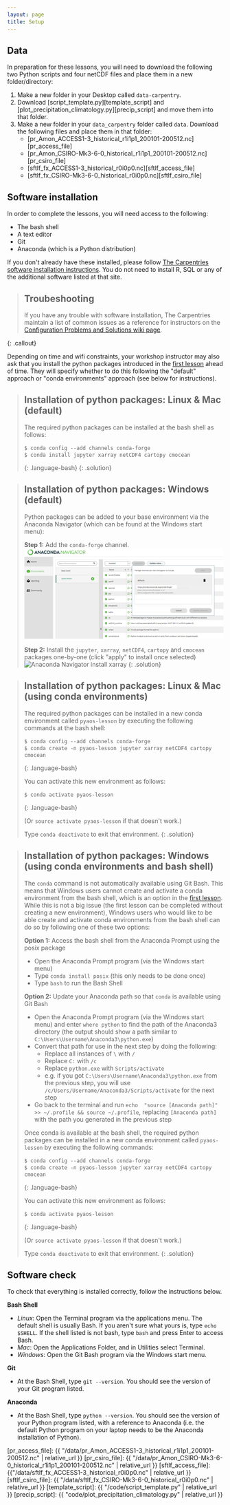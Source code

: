 ```yaml
---
layout: page
title: Setup
---
```


## Data

In preparation for these lessons,
you will need to download the following two Python scripts and four netCDF files
and place them in a new folder/directory:

1. Make a new folder in your Desktop called `data-carpentry`.
2. Download [script_template.py][template_script] and [plot_precipitation_climatology.py][precip_script] and move them into that folder.
3. Make a new folder in your `data_carpentry` folder called `data`.
   Download the following files and place them in that folder:
   - [pr_Amon_ACCESS1-3_historical_r1i1p1_200101-200512.nc][pr_access_file]
   - [pr_Amon_CSIRO-Mk3-6-0_historical_r1i1p1_200101-200512.nc][pr_csiro_file]
   - [sftlf_fx_ACCESS1-3_historical_r0i0p0.nc][sftlf_access_file]
   - [sftlf_fx_CSIRO-Mk3-6-0_historical_r0i0p0.nc][sftlf_csiro_file]


## Software installation

In order to complete the lessons,
you will need access to the following:

* The bash shell
* A text editor
* Git
* Anaconda (which is a Python distribution)

If you don't already have these installed,
please follow [The Carpentries software installation instructions](https://carpentries.github.io/workshop-template/#setup).
You do not need to install R, SQL or any of the additional software listed at that site.

> ## Troubeshooting
>
> If you have any trouble with software installation,
> The Carpentries maintain a list of common issues as a reference for instructors on the
> [Configuration Problems and Solutions wiki page](https://github.com/carpentries/workshop-template/wiki/Configuration-Problems-and-Solutions).
>
{: .callout}

Depending on time and wifi constraints,
your workshop instructor may also ask that you install the python packages introduced in the
[first lesson](https://carpentrieslab.github.io/python-aos-lesson/01-conda/index.html)
ahead of time.
They will specify whether to do this following the "default" approach
or "conda environments" approach (see below for instructions).

> ## Installation of python packages: Linux & Mac (default)
>
> The required python packages can be installed at the bash shell as follows:
> ~~~
> $ conda config --add channels conda-forge
> $ conda install jupyter xarray netCDF4 cartopy cmocean
> ~~~
> {: .language-bash}
{: .solution}

> ## Installation of python packages: Windows (default)
>
> Python packages can be added to your base environment via the Anaconda Navigator
> (which can be found at the Windows start menu):
>
> **Step 1:** Add the `conda-forge` channel. 
> ![Anaconda Navigator add conda-forge](fig/01-navigator-conda-forge.png)
>
> **Step 2:** Install the `jupyter`, `xarray`, `netCDF4`, `cartopy` and `cmocean`
> packages one-by-one (click "apply" to install once selected)
> ![Anaconda Navigator install xarray](fig/01-navigator-xarray.png)
{: .solution}

> ## Installation of python packages: Linux & Mac (using conda environments)
>
> The required python packages can be installed in a new conda environment
> called `pyaos-lesson` by executing the following commands at the bash shell:
> ~~~
> $ conda config --add channels conda-forge
> $ conda create -n pyaos-lesson jupyter xarray netCDF4 cartopy cmocean
> ~~~
> {: .language-bash}
>
> You can activate this new environment as follows:
> ~~~
> $ conda activate pyaos-lesson
> ~~~
> {: .language-bash}
>
> (Or `source activate pyaos-lesson` if that doesn't work.)
>
> Type `conda deactivate` to exit that environment.
{: .solution}

> ## Installation of python packages: Windows (using conda environments and bash shell)
>
> The `conda` command is not automatically available using Git Bash.
> This means that Windows users cannot create and activate a conda environment from the bash shell,
> which is an option in the [first lesson](https://carpentrieslab.github.io/python-aos-lesson/01-conda/index.html).
> While this is not a big issue (the first lesson can be completed without creating a new environment),
> Windows users who would like to be able create and activate conda environments from the bash shell
> can do so by following one of these two options:
>
> **Option 1:** Access the bash shell from the Anaconda Prompt using the posix package
>
> * Open the Anaconda Prompt program (via the Windows start menu)
> * Type `conda install posix` (this only needs to be done once)
> * Type `bash` to run the Bash Shell
>
> **Option 2:** Update your Anaconda path so that `conda` is available using Git Bash
>
> * Open the Anaconda Prompt program (via the Windows start menu) and enter `where python` to find the path of the Anaconda3 directory (the output should show a path similar to `C:\Users\Username\Anaconda3\python.exe`)
> * Convert that path for use in the next step by doing the following:
>    * Replace all instances of `\` with `/`
>    * Replace `C:` with `/c`
>    * Replace `python.exe` with `Scripts/activate`
>    * e.g. if you got `C:\Users\Username\Anaconda3\python.exe` from the previous step, you will use `/c/Users/Username/Anaconda3/Scripts/activate` for the next step
> * Go back to the terminal and run `echo  "source [Anaconda path]" >> ~/.profile && source ~/.profile`, replacing `[Anaconda path]` with the path you generated in the previous step
>
> Once conda is available at the bash shell,
> the required python packages can be installed in a new conda environment
> called `pyaos-lesson` by executing the following commands:
> ~~~
> $ conda config --add channels conda-forge
> $ conda create -n pyaos-lesson jupyter xarray netCDF4 cartopy cmocean
> ~~~
> {: .language-bash}
>
> You can activate this new environment as follows:
> ~~~
> $ conda activate pyaos-lesson
> ~~~
> {: .language-bash}
>
> (Or `source activate pyaos-lesson` if that doesn't work.)
>
> Type `conda deactivate` to exit that environment.
{: .solution}

## Software check

To check that everything is installed correctly, follow the instructions below.

**Bash Shell**

* *Linux*: Open the Terminal program via the applications menu. The default shell is usually Bash. If you aren't sure what yours is, type `echo $SHELL`. If the shell listed is not bash, type `bash` and press Enter to access Bash.
* *Mac*: Open the Applications Folder, and in Utilities select Terminal.
* *Windows*: Open the Git Bash program via the Windows start menu.

**Git**

* At the Bash Shell, type `git --version`. You should see the version of your Git program listed. 

**Anaconda**

* At the Bash Shell, type `python --version`. You should see the version of your Python program listed, with a reference to Anaconda (i.e. the default Python program on your laptop needs to be the Anaconda installation of Python).



[pr_access_file]: {{ "/data/pr_Amon_ACCESS1-3_historical_r1i1p1_200101-200512.nc" | relative_url }}
[pr_csiro_file]: {{ "/data/pr_Amon_CSIRO-Mk3-6-0_historical_r1i1p1_200101-200512.nc" | relative_url }}
[sftlf_access_file]: {{"/data/sftlf_fx_ACCESS1-3_historical_r0i0p0.nc" | relative_url }}
[sftlf_csiro_file]: {{ "/data/sftlf_fx_CSIRO-Mk3-6-0_historical_r0i0p0.nc" | relative_url }}
[template_script]: {{ "/code/script_template.py" | relative_url }}
[precip_script]: {{ "code/plot_precipitation_climatology.py" | relative_url }}
